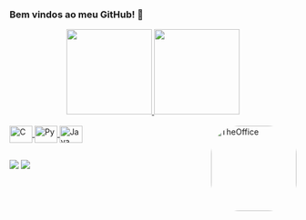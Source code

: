 ### Bem vindos ao meu GitHub! 👋

<div align="center">
  <a href="https://github.com/caiogodoyy">
  <img height="150em" src="https://github-readme-stats.vercel.app/api?username=caiogodoyy&show_icons=true&theme=tokyonight&include_all_commits=true&count_private=true"/>
  <img height="150em" src="https://github-readme-stats.vercel.app/api/top-langs/?username=caiogodoyy&layout=compact&langs_count=7&theme=tokyonight"/>
</div>
  
<div style="display: inline_block"><br>
  <img align="center" alt="C" height="30" width="40" src="https://cdn.jsdelivr.net/gh/devicons/devicon/icons/c/c-original.svg">
  <img align="center" alt="Py" height="30" width="40" src="https://cdn.jsdelivr.net/gh/devicons/devicon/icons/python/python-original.svg">
  <img align="center" alt="Java" height="30" width="40" src="https://cdn.jsdelivr.net/gh/devicons/devicon/icons/java/java-original.svg">
  <a href="https://www.google.com/search?q=the+office&oq=the+&aqs=edge.0.69i59j69i57j69i59j0i131i433i512j0i433i512j0i512l2j69i61j69i60.736j0j1&sourceid=chrome&ie=UTF-8">
  <img align="right" alt="TheOffice" height="150" style="border-radius:50px;" src="https://media.giphy.com/media/B9KKBuOIp4zqI7Cll0/giphy-downsized-large.gif">
</div>

##
  
<div> 
  <a href="https://www.instagram.com/caiogodoyy/" target="_blank"><img src="https://img.shields.io/badge/Instagram-E4405F?style=for-the-badge&logo=instagram&logoColor=white" target="_blank"></a>
  <a href="https://www.linkedin.com/in/caiogodoyy/" target="_blank"><img src="https://img.shields.io/badge/LinkedIn-0077B5?style=for-the-badge&logo=linkedin&logoColor=white" target="_blank"></a>
</div>
